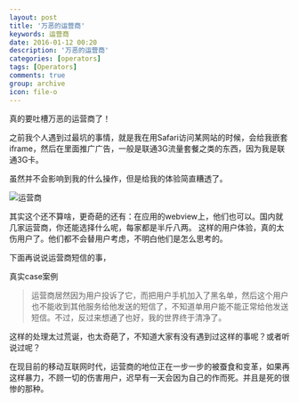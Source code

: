 ```yaml
---
layout: post
title: '万恶的运营商'
keywords: 运营商
date: 2016-01-12 00:20
description: '万恶的运营商'
categories: [operators]
tags: [Operators]
comments: true
group: archive
icon: file-o
---
```


真的要吐槽万恶的运营商了！

之前我个人遇到过最坑的事情，就是我在用Safari访问某网站的时候，会给我嵌套iframe，然后在里面推广广告，一般是联通3G流量套餐之类的东西，因为我是联通3G卡。

虽然并不会影响到我的什么操作，但是给我的体验简直糟透了。

![运营商](http://i.ce.cn/ce/yd/gd/201405/12/W020140512339068820280.jpg)

<!-- more -->

其实这个还不算啥，更奇葩的还有：在应用的webview上，他们也可以。国内就几家运营商，你还能选择什么呢，每家都是半斤八两。
这样的用户体验，真的太伤用户了。他们都不会替用户考虑，不明白他们是怎么思考的。


下面再说说运营商短信的事，

真实case案例

>运营商居然因为用户投诉了它，而把用户手机加入了黑名单，然后这个用户也不能收到其他服务给他发送的短信了，不知道单用户能不能正常给他发送短信。不过，反过来想通了也好，我的世界终于清净了。

这样的处理太过荒诞，也太奇葩了，不知道大家有没有遇到过这样的事呢？或者听说过呢？

在现目前的移动互联网时代，运营商的地位正在一步一步的被蚕食和变革，如果再这样暴力，不顾一切的伤害用户，迟早有一天会因为自己的作而死。并且是死的很惨的那种。